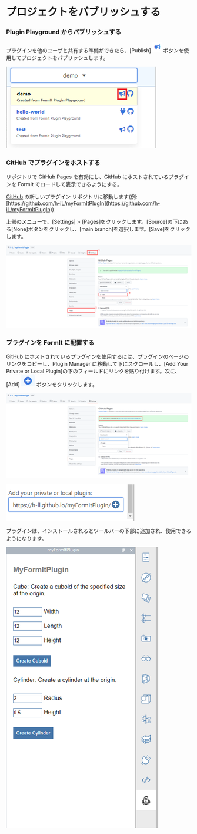 # プロジェクトをパブリッシュする

### Plugin Playground からパブリッシュする

プラグインを他のユーザと共有する準備ができたら、[Publish] ![](<../../../.gitbook/assets/image (66).png>) ボタンを使用してプロジェクトをパブリッシュします。

![](<../../../.gitbook/assets/publish a plugin.png>)

###

### GitHub でプラグインをホストする

リポジトリで GitHub Pages を有効にし、GitHub にホストされているプラグインを FormIt でロードして表示できるようにする。

[GitHub](https://github.com) の新しいプラグイン リポジトリに移動します(例: [https://github.com/h-iL/myFormItPlugIn](https://github.com/h-iL/myFormItPlugIn))

上部のメニューで、[Settings] > [Pages]をクリックします。[Source]の下にある[None]ボタンをクリックし、[main branch]を選択します。[Save]をクリックします。

![](<../../../.gitbook/assets/image (30).png>)

### プラグインを FormIt に配置する

GitHub にホストされているプラグインを使用するには、プラグインのページのリンクをコピーし、Plugin Manager に移動して下にスクロールし、[Add Your Private or Local Plugin]の下のフィールドにリンクを貼り付けます。次に、[Add] ![](<../../../.gitbook/assets/image (58).png>) ボタンをクリックします。

![](<../../../.gitbook/assets/image (80).png>)

![](<../../../.gitbook/assets/image (85).png>)

プラグインは、インストールされるとツールバーの下部に追加され、使用できるようになります。

![](<../../../.gitbook/assets/image (38).png>)
